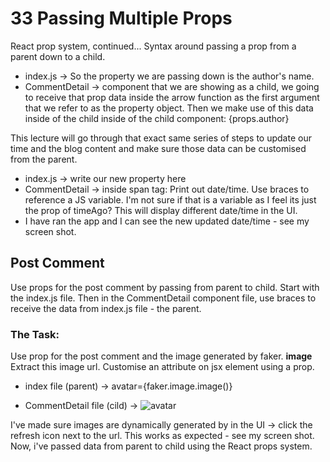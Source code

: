 # 33 Passing Multiple Props

React prop system, continued...
Syntax around passing a prop from a parent down to a child.

- index.js -> <CommentDetail author="Sam" />
  So the property we are passing down is the author's name.
- CommentDetail -> component that we are showing as a child, we going to receive that prop data inside the arrow function as the first argument that we refer to as the property object. Then we make use of this data inside of the child inside of the child component: {props.author}

This lecture will go through that exact same series of steps to update our time and the blog content and make sure those data can be customised from the parent.

- index.js -> write our new property here
- CommentDetail -> inside span tag: Print out date/time. Use braces to reference a JS variable.
  I'm not sure if that is a variable as I feel its just the prop of timeAgo?
  This will display different date/time in the UI.
- I have ran the app and I can see the new updated date/time - see my screen shot.

## Post Comment

Use props for the post comment by passing from parent to child.
Start with the index.js file. Then in the CommentDetail component file, use braces to receive the data from index.js file - the parent.

### The Task:

Use prop for the post comment and the image generated by faker.
**image**
Extract this image url. Customise an attribute on jsx element using a prop.

- index file (parent) -> avatar={faker.image.image()}

- CommentDetail file (cild) -> <img alt='avatar' src={props.avatar} />

I've made sure images are dynamically generated by in the UI -> click the refresh icon next to the url. This works as expected - see my screen shot. Now, i've passed data from parent to child using the React props system.
